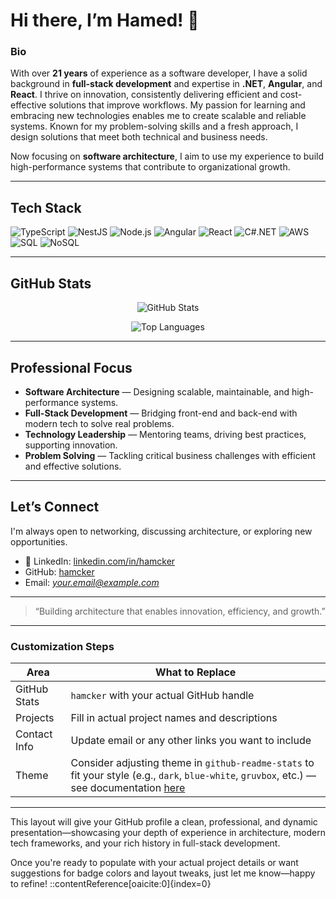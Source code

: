 # Hi there, I’m Hamed! 👋

### Bio
With over **21 years** of experience as a software developer, I have a solid background in **full-stack development** and expertise in **.NET**, **Angular**, and **React**. I thrive on innovation, consistently delivering efficient and cost-effective solutions that improve workflows. My passion for learning and embracing new technologies enables me to create scalable and reliable systems. Known for my problem-solving skills and a fresh approach, I design solutions that meet both technical and business needs.

Now focusing on **software architecture**, I aim to use my experience to build high-performance systems that contribute to organizational growth.

---

##  Tech Stack

![TypeScript](https://img.shields.io/badge/-TypeScript-007ACC?logo=typescript&logoColor=white)
![NestJS](https://img.shields.io/badge/-NestJS-E0234E?logo=nestjs&logoColor=white)
![Node.js](https://img.shields.io/badge/-Node.js-339933?logo=node.js&logoColor=white)
![Angular](https://img.shields.io/badge/-Angular-DD0031?logo=angular&logoColor=white)
![React](https://img.shields.io/badge/-React-61DAFB?logo=react&logoColor=white)
![C#.NET](https://img.shields.io/badge/-C%23/.NET-512BD4?logo=.net&logoColor=white)
![AWS](https://img.shields.io/badge/-AWS-232F3E?logo=amazon-aws&logoColor=white)
![SQL](https://img.shields.io/badge/-SQL-00758F?logo=mysql&logoColor=white)
![NoSQL](https://img.shields.io/badge/-NoSQL-4DB33D?logo=mongodb&logoColor=white)

---

##  GitHub Stats

<p align="center">
  <img src="https://github-stats-ruddy-beta.vercel.app/api?username=hamcker&show_icons=true&theme=radical" alt="GitHub Stats" />
<!--   <img src="https://github-readme-stats.vercel.app/api?username=hamcker&show_icons=true&theme=radical" alt="GitHub Stats" /> -->
</p>

<p align="center">
  <img src="https://github-stats-ruddy-beta.vercel.app/api/top-langs/?username=hamcker&layout=compact&theme=radical" alt="Top Languages" />
<!--   <img src="https://github-readme-stats.vercel.app/api/top-langs/?username=hamcker&layout=compact&theme=radical" alt="Top Languages" /> -->
</p>

---

##  Professional Focus

- **Software Architecture** — Designing scalable, maintainable, and high-performance systems.
- **Full-Stack Development** — Bridging front-end and back-end with modern tech to solve real problems.
- **Technology Leadership** — Mentoring teams, driving best practices, supporting innovation.
- **Problem Solving** — Tackling critical business challenges with efficient and effective solutions.

---

##  Let’s Connect

I'm always open to networking, discussing architecture, or exploring new opportunities.

- 🔗 LinkedIn: [linkedin.com/in/hamcker](https://linkedin.com/in/hamcker)
-  GitHub: [hamcker](https://github.com/hamcker)
-  Email: *your.email@example.com*

---

> “Building architecture that enables innovation, efficiency, and growth.”

---

###  Customization Steps

| Area | What to Replace |
|------|------------------|
| GitHub Stats | `hamcker` with your actual GitHub handle |
| Projects | Fill in actual project names and descriptions |
| Contact Info | Update email or any other links you want to include |
| Theme | Consider adjusting theme in `github-readme-stats` to fit your style (e.g., `dark`, `blue-white`, `gruvbox`, etc.) — see documentation [here](https://github.com/anuraghazra/github-readme-stats) |

---

This layout will give your GitHub profile a clean, professional, and dynamic presentation—showcasing your depth of experience in architecture, modern tech frameworks, and your rich history in full-stack development.

Once you're ready to populate with your actual project details or want suggestions for badge colors and layout tweaks, just let me know—happy to refine!
::contentReference[oaicite:0]{index=0}
